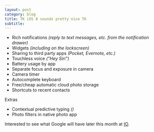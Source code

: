 ```yaml
---
layout: post
category: blog
title: TK iOS 8 sounds pretty nice TK
subtitle: 
---
```


- Rich notifications *(reply to text messages, etc. from the notification drawer)*
- Widgets *(including on the lockscreen)*
- Sharing to third party apps *(Pocket, Evernote, etc.)*
- Touchless voice *("Hey Siri")*
- Battery usage by app
- Separate focus and exposure in camera
- Camera timer
- Autocomplete keyboard
- Free/cheap automatic cloud photo storage
- Shortcuts to recent contacts

Extras

- Contextual predictive typing *()*
- Photo filters in native photo app

Interested to see what Google will have later this month at [IO](TKTKTK).